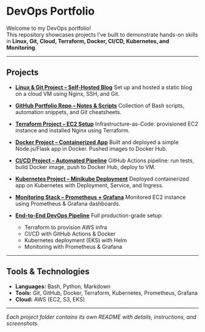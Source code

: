 # DevOps Portfolio

Welcome to my DevOps portfolio!  
This repository showcases projects I’ve built to demonstrate hands-on skills in **Linux, Git, Cloud, Terraform, Docker, CI/CD, Kubernetes, and Monitoring**.

---

##  Projects

- [**Linux & Git Project – Self-Hosted Blog**](./linux-cloud-nginx-setup) 
  Set up and hosted a static blog on a cloud VM using Nginx, SSH, and Git. 

- [**GitHub Portfolio Repo – Notes & Scripts**](./notes) 
  Collection of Bash scripts, automation snippets, and Git cheatsheets. 

- [**Terraform Project – EC2 Setup**](./terraform-ec2-setup) 
  Infrastructure-as-Code: provisioned EC2 instance and installed Nginx using Terraform. 

- [**Docker Project – Containerized App**](./dockerized-app) 
  Built and deployed a simple Node.js/Flask app in Docker. Pushed images to Docker Hub. 

- [**CI/CD Project – Automated Pipeline**](./github-actions-pipeline) 
  GitHub Actions pipeline: run tests, build Docker image, push to Docker Hub, deploy to VM. 

- [**Kubernetes Project – Minikube Deployment**](./k8s-minikube-deployment) 
  Deployed containerized app on Kubernetes with Deployment, Service, and Ingress. 

- [**Monitoring Stack – Prometheus + Grafana**](./monitoring-stack) 
  Monitored EC2 instance using Prometheus & Grafana dashboards. 



- [**End-to-End DevOps Pipeline**](./full-devops-pipeline-project) 
  Full production-grade setup: 
  - Terraform to provision AWS infra 
  - CI/CD with GitHub Actions & Docker 
  - Kubernetes deployment (EKS) with Helm 
  - Monitoring with Prometheus & Grafana 

---

## Tools & Technologies
- **Languages:** Bash, Python, Markdown 
- **Tools:** Git, GitHub, Docker, Terraform, Kubernetes, Prometheus, Grafana 
- **Cloud:** AWS (EC2, S3, EKS) 

---

 *Each project folder contains its own README with details, instructions, and screenshots.* 



